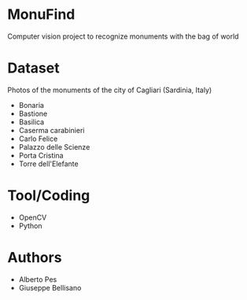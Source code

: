 # MonuFind
Computer vision project to recognize monuments with the bag of world

# Dataset
Photos of the monuments of the city of Cagliari (Sardinia, Italy)
- Bonaria
- Bastione
- Basilica
- Caserma carabinieri
- Carlo Felice
- Palazzo delle Scienze
- Porta Cristina
- Torre dell'Elefante

# Tool/Coding
- OpenCV
- Python

# Authors
- Alberto Pes
- Giuseppe Bellisano
